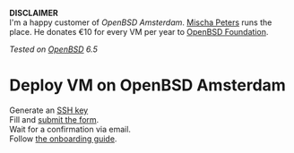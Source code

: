 **DISCLAIMER**<br>
I'm a happy customer of _OpenBSD Amsterdam_.
[Mischa Peters](https://twitter.com/mischapeters) runs the place.
He donates &euro;10 for every VM per year to
[OpenBSD Foundation](https://www.openbsdfoundation.org).

_Tested on [OpenBSD](/openbsd/) 6.5_

# Deploy VM on OpenBSD Amsterdam

Generate an [SSH key](/ssh.html)<br>
Fill and [submit the form](https://openbsd.amsterdam/contact.html?rz).<br>
Wait for a confirmation via email.<br>
Follow [the onboarding guide](https://openbsd.amsterdam/onboard.html).
